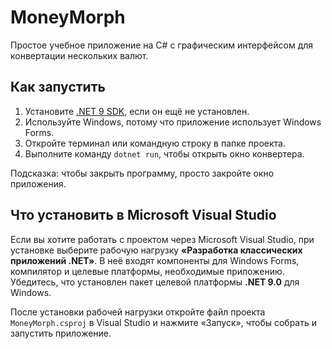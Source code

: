 # MoneyMorph

Простое учебное приложение на C# с графическим интерфейсом для конвертации нескольких валют.

## Как запустить

1. Установите [.NET 9 SDK](https://dotnet.microsoft.com/en-us/download/dotnet/9.0), если он ещё не установлен.
2. Используйте Windows, потому что приложение использует Windows Forms.
3. Откройте терминал или командную строку в папке проекта.
4. Выполните команду `dotnet run`, чтобы открыть окно конвертера.

Подсказка: чтобы закрыть программу, просто закройте окно приложения.

## Что установить в Microsoft Visual Studio

Если вы хотите работать с проектом через Microsoft Visual Studio, при установке выберите рабочую нагрузку **«Разработка классических приложений .NET»**. В неё входят компоненты для Windows Forms, компилятор и целевые платформы, необходимые приложению. Убедитесь, что установлен пакет целевой платформы **.NET 9.0** для Windows.

После установки рабочей нагрузки откройте файл проекта `MoneyMorph.csproj` в Visual Studio и нажмите «Запуск», чтобы собрать и запустить приложение.
